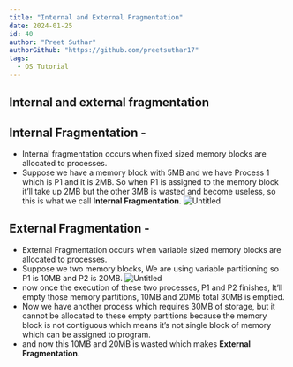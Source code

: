 ```yaml
---
title: "Internal and External Fragmentation"
date: 2024-01-25
id: 40
author: "Preet Suthar"
authorGithub: "https://github.com/preetsuthar17"
tags:
  - OS Tutorial
---
```


## Internal and external fragmentation

## Internal Fragmentation -

- Internal fragmentation occurs when fixed sized memory blocks are allocated to processes.
- Suppose we have a memory block with 5MB and we have Process 1 which is P1 and it is 2MB. So when P1 is assigned to the memory block it’ll take up 2MB but the other 3MB is wasted and become useless, so this is what we call **Internal Fragmentation**.
  ![Untitled](https://i.imgur.com/4xheg8K.png)

## External Fragmentation -

- External Fragmentation occurs when variable sized memory blocks are allocated to processes.
- Suppose we two memory blocks, We are using variable partitioning so P1 is 10MB and P2 is 20MB.
  ![Untitled](https://i.imgur.com/c75bDjz.png)
- now once the execution of these two processes, P1 and P2 finishes, It’ll empty those memory partitions, 10MB and 20MB total 30MB is emptied.
- Now we have another process which requires 30MB of storage, but it cannot be allocated to these empty partitions because the memory block is not contiguous which means it’s not single block of memory which can be assigned to program.
- and now this 10MB and 20MB is wasted which makes **External Fragmentation**.
